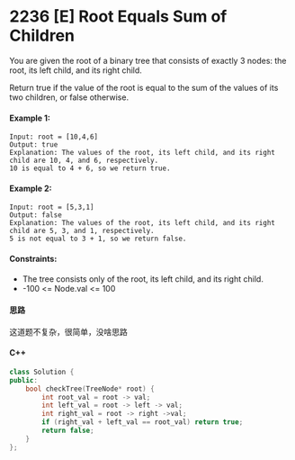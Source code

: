 # 2236 [E] Root Equals Sum of Children
You are given the root of a binary tree that consists of exactly 3 nodes: the root, its left child, and its right child.

Return true if the value of the root is equal to the sum of the values of its two children, or false otherwise.

#### Example 1:
```
Input: root = [10,4,6]
Output: true
Explanation: The values of the root, its left child, and its right child are 10, 4, and 6, respectively.
10 is equal to 4 + 6, so we return true.
```
#### Example 2:
```
Input: root = [5,3,1]
Output: false
Explanation: The values of the root, its left child, and its right child are 5, 3, and 1, respectively.
5 is not equal to 3 + 1, so we return false.
```
#### Constraints:
+ The tree consists only of the root, its left child, and its right child.
+ -100 <= Node.val <= 100

#### 思路
这道题不复杂，很简单，没啥思路
#### C++
```c++
class Solution {
public:
    bool checkTree(TreeNode* root) {
        int root_val = root -> val;
        int left_val = root -> left -> val;
        int right_val = root -> right ->val;
        if (right_val + left_val == root_val) return true;
        return false;
    }
};
```
